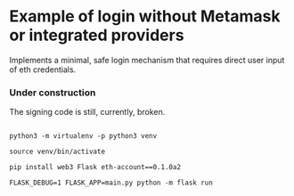 # Example of login without Metamask or integrated providers

Implements a minimal, safe login mechanism that requires direct user input of eth credentials.


### Under construction

The signing code is still, currently, broken.


```

python3 -m virtualenv -p python3 venv

source venv/bin/activate

pip install web3 Flask eth-account==0.1.0a2

FLASK_DEBUG=1 FLASK_APP=main.py python -m flask run
```